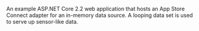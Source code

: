﻿An example ASP.NET Core 2.2 web application that hosts an App Store Connect adapter for an in-memory data source. A looping data set is used to serve up sensor-like data.